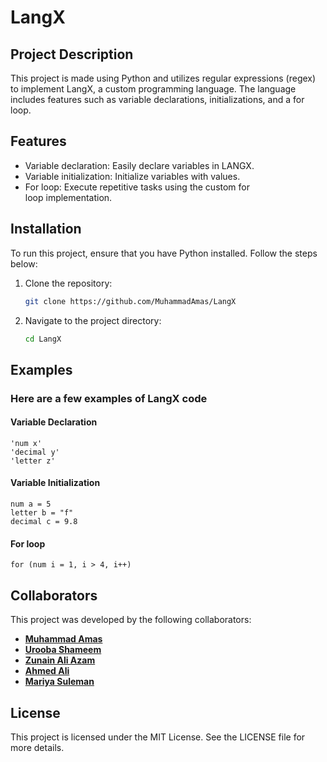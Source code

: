 # LangX

## Project Description

This project is made using Python and utilizes regular expressions (regex) to implement LangX, a custom programming language. The language includes features such as variable declarations, initializations, and a for loop.

## Features
- Variable declaration: Easily declare variables in LANGX.
- Variable initialization: Initialize variables with values.
- For loop: Execute repetitive tasks using the custom for loop implementation.

## Installation

To run this project, ensure that you have Python installed. Follow the steps below:

1. Clone the repository:

   ```bash
   git clone https://github.com/MuhammadAmas/LangX
   ```

2. Navigate to the project directory:

    ```bash
    cd LangX
    ```

## Examples

### Here are a few examples of LangX code

#### Variable Declaration

    'num x'
    'decimal y'
    'letter z'

#### Variable Initialization

    num a = 5
    letter b = "f"
    decimal c = 9.8 

#### For loop

    for (num i = 1, i > 4, i++)
  
## Collaborators

This project was developed by the following collaborators:

- **[Muhammad Amas](https://github.com/MuhammadAmas)**
- **[Urooba Shameem](https://github.com/UroobaShameem)**
- **[Zunain Ali Azam](https://github.com/ZunainAliAzam)**
- **[Ahmed Ali](https://github.com/Ahmad43A)**
- **[Mariya Suleman](https://github.com/Mar67890)**

## License

This project is licensed under the MIT License. See the LICENSE file for more details.
